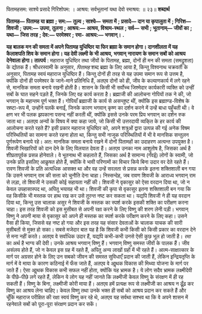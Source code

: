  

पितामहसम: साश्ये प्रसादे गिरिशोपम: । आश्रय: सर्वभूतानां यथा देवो रमाश्रय: ॥ २३॥ **शब्दार्थ** 

**पितामह—** **पितामह या ब्रह्मा** **; सम:—** **तुल्य** **; साश्ये—** **समता में** **; प्रसादे—** **दान या कृपालुता में** **; गिरिश—** **शिवजी** **; उपम:—** **उपमा, तुलना** **; आश्रय:—** **आश्रय, विश्राम-स्थल** **; सर्व—** **सभी** **; भूतानाम्—** **जीवों का** **; यथा—** **जिस तरह** **; देव:—** **परमेश्वर** **; रमा-** **आश्रय:—** **भगवान्।** **.** 

**यह बालक मन की समता में अपने पितामह युधिष्ठिर या फिर ब्रह्मा के समान होगा।** **दानशीलता में यह कैलाशपति शिव के समान होगा। यह देवी लक्ष्मी के भी आश्रय, भगवान्** **नारायण के समान सबों को आश्रय देनेवाला होगा।** **तात्पर्य** : महाराज युधिष्ठिर तथा जीवों के पितामह, ब्रह्मा, दोनों ही मन की समता (समदॢशता) के द्योतक हैं। श्रीधरस्वामी के अनुसार, *पितामह* शब्द ब्रह्मा के लिए आया है, किन्तु विश्वनाथ चक्रवर्ती के अनुसार, पितामह स्वयं महाराज युधिष्ठिर हैं। किन्तु दोनों ही तरह से यह उपमा समान रूप से उत्तम है, क्योंकि दोनों ही परमेश्वर के जाने-माने प्रतिनिधि हैं, अतएव दोनों को ही, जीव के कल्याणकार्य में लगे रहने से, मानसिक समता बनाये रखनी होती है। शासन के किसी भी सर्वोच्च जिश्मेदार कार्यकारी व्यक्ति को उन्हीं सबों के घात सहने पड़ते हैं, जिनके लिए वह कार्य करता है। ब्रह्माजी की आलोचना गोपियों तक ने की, जो भगवान् के महान्तम पूर्ण भक्त हैं। गोपियाँ ब्रह्माजी के कार्य से असन्तुष्ट थीं, क्योंकि इस ब्रह्माण्ड-विशेष के स्रष्टा-रूप में, उन्होंने पलकें बनाईं, जिनके कारण भगवान् कृष्ण का दर्शन करने में उन्हें बाधा पहुँचती थी। वे क्षण भर भी पलक झपकाना पसन्द नहीं करती थीं, क्योंकि इससे उनके परम प्रिय भगवान् का दर्शन रुक जाता था। अतएव अन्यों के विषय में क्या कहा जाये, जो किसी भी उत्तरदायी व्यकि्त के हर कार्य की आलोचना करते रहते हैं? इसी प्रकार महाराज युधिष्ठिर को, अपने शत्रुओं द्वारा उत्पन्न की गई अनेक विषम परिस्थितियों का सामना करते रहना होता था, किन्तु सभी नाजुक परिस्थितियों में भी वे मानसिक सन्तुलन पूर्णरूपेण बनाये रहे। अत: मानसिक समता बनाये रखने में दोनों पितामहों का उदाहरण अत्यन्त उपयुक्त है। शिवजी भिखारियों को दान देने के लिए विलयात देवता हैं। अतएव उनका नाम आशुतोष है, जिसका अर्थ है शीघ्रतापूर्वक प्रसन्न होनेवाले। वे भूतनाथ भी कहलाते हैं, जिसका अर्थ है सामान्य (गँवई) लोगों के स्वामी, जो उनके प्रति इसलिए आकॢषत होते हैं, क्योंकि वे भावी परिणामों का विचार किये बिना उदार वर देते रहते हैं। रावण शिवजी के प्रति अत्यधिक आसक्त था और वह उन्हें सरलता से प्रसन्न करके इतना शक्तिशाली बन गया कि उसने भगवान् राम की सत्ता को चुनौति देना चाहा। निस्सन्देह, जब रावण शिवजी के आराध्य भगवान् राम से लड़ा, तो शिवजी ने उसकी कोई सहायता नहीं की। शिवजी ने वृकासुर को ऐसा वरदान दिया था, जो न केवल उपहासास्पद था, अपितु भयावह भी था। शिवजी की कृपा से वृकासुर इतना शक्तिशाली बन गया कि वह किसीके भी मस्तक पर हाथ रख कर उसे तुरन्त नष्ट कर सकता था। यद्यपि शिवजी ने ही यह वरदान दिया था, किन्तु उस चालाक असुर ने शिवजी के मस्तक का स्पर्श करके इसकी शक्ति का परीक्षण करना चाहा। इस तरह शिवजी को इस मुसीबत से अपनी रक्षा करने के लिए विष्णु की शरण लेनी पड़ी। भगवान् विष्णु ने अपनी माया से वृकासुर को अपने ही मस्तक का स्पर्श करके परीक्षण करने के लिए कहा। उसने वैसा ही किया, जिससे वह नष्ट हो गया और इस तरह यह संसार देवताओं के चालाक याचक की सारी मुसीबतों से मुक्त हो सका। सबसे मजेदार बात यह है कि शिवजी कभी किसी को किसी प्रकार का वरदान देने से मना नहीं करते। अतएव वे सर्वाधिक उदार हैं, यद्यपि कभी-कभी उनसे ऐसी कुछ भूल हो जाती है। *रमा* का अर्थ है भाग्य की देवी। उनके आश्रय भगवान् विष्णु हैं। भगवान् विष्णु समस्त जीवों के पालक हैं। जीव असंलय होते हैं, जो न केवल इस ग्रह में रहते हैं, अपितु अन्य लाखों ग्रहों में भी रहते हैं। आत्म-साक्षात्कार के मार्ग पर अग्रसर होने के लिए उन सबको जीवन की समस्त सुविधाएँ प्रदान की जाती हैं, लेकिन इन्द्रियतृप्ति के मार्ग में वे माया के कारण कठिनाई में फँस जाते हैं, अतएव वे आॢथक विकास की मिथ्या योजना के मार्ग पर जाते हैं। ऐसा आॢथक विकास कभी सफल नहीं होता, क्योंकि यह भ्रामक है। ये लोग सदैव भ्रामक लक्ष्मीदेवी के पीछे-पीछे लगे रहते हैं, लेकिन ये लोग यह नहीं जानते कि लक्ष्मीजी केवल विष्णु के संरक्षण में ही रह सकती हैं। विष्णु के बिना, लक्ष्मीजी कोरी माया हैं। अतएव हमें प्रत्यक्ष रूप से लक्ष्मीजी का आश्रय न ढूँढ़ कर विष्णु का आश्रय लेना चाहिए। केवल विष्णु तथा उनके भक्त ही सबों को आश्रय प्रदान कर सकते हैं और चूँकि महाराज परीक्षित की रक्षा स्वयं विष्णु कर रहे थे, अतएव यह सर्वथा सश्भव था कि वे अपने शासन में रहनेवाले सबों को पूरा-पूरा संरक्षण प्रदान कर सकें। 